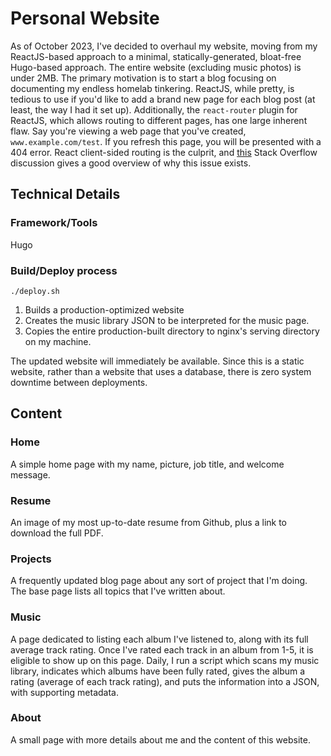 # Personal Website
As of October 2023, I've decided to overhaul my website, moving from my ReactJS-based approach to a minimal, statically-generated, bloat-free Hugo-based approach. The entire website (excluding music photos) is under 2MB.
The primary motivation is to start a blog focusing on documenting my endless homelab tinkering.
ReactJS, while pretty, is tedious to use if you'd like to add a brand new page for each blog post (at least, the way I had it set up).
Additionally, the `react-router` plugin for ReactJS, which allows routing to different pages, has one large inherent flaw.
Say you're viewing a web page that you've created, `www.example.com/test`. If you refresh this page, you will be presented with a 404 error.
React client-sided routing is the culprit, and [this](https://stackoverflow.com/questions/27928372/react-router-urls-dont-work-when-refreshing-or-writing-manually) Stack Overflow discussion gives a good overview of why this issue exists.

## Technical Details
### Framework/Tools
Hugo

### Build/Deploy process
`./deploy.sh`

1. Builds a production-optimized website
2. Creates the music library JSON to be interpreted for the music page.
3. Copies the entire production-built directory to nginx's serving directory on my machine.


The updated website will immediately be available. Since this is a static website, rather than a website that uses a database, there is zero system downtime between deployments.

## Content
### Home
A simple home page with my name, picture, job title, and welcome message.
### Resume
An image of my most up-to-date resume from Github, plus a link to download the full PDF.
### Projects
A frequently updated blog page about any sort of project that I'm doing. The base page lists all topics that I've written about.
### Music
A page dedicated to listing each album I've listened to, along with its full average track rating. Once I've rated each track in an album from 1-5, it is eligible to show up on this page.
Daily, I run a script which scans my music library, indicates which albums have been fully rated, gives the album a rating (average of each track rating), and puts the information into a JSON, with supporting metadata.
### About
A small page with more details about me and the content of this website.
